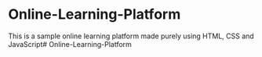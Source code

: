 # Online-Learning-Platform
This is a sample online learning platform made purely using HTML, CSS and JavaScript# Online-Learning-Platform
